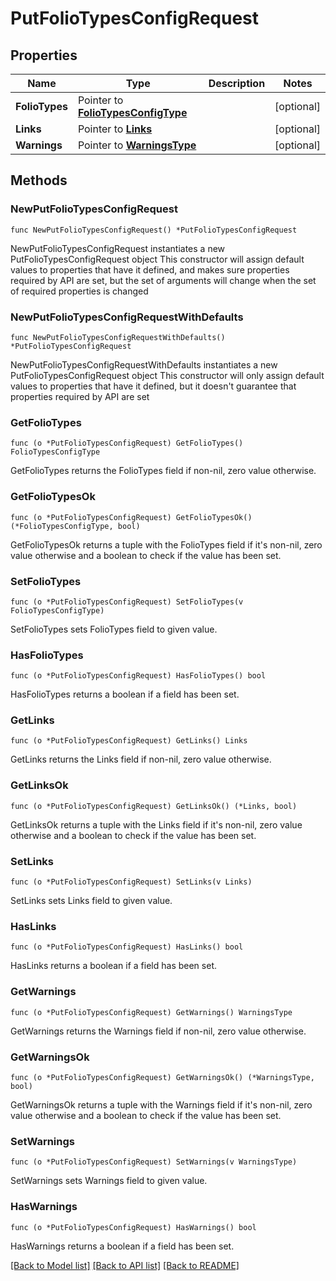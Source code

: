 # PutFolioTypesConfigRequest

## Properties

Name | Type | Description | Notes
------------ | ------------- | ------------- | -------------
**FolioTypes** | Pointer to [**FolioTypesConfigType**](FolioTypesConfigType.md) |  | [optional] 
**Links** | Pointer to [**Links**](Links.md) |  | [optional] 
**Warnings** | Pointer to [**WarningsType**](WarningsType.md) |  | [optional] 

## Methods

### NewPutFolioTypesConfigRequest

`func NewPutFolioTypesConfigRequest() *PutFolioTypesConfigRequest`

NewPutFolioTypesConfigRequest instantiates a new PutFolioTypesConfigRequest object
This constructor will assign default values to properties that have it defined,
and makes sure properties required by API are set, but the set of arguments
will change when the set of required properties is changed

### NewPutFolioTypesConfigRequestWithDefaults

`func NewPutFolioTypesConfigRequestWithDefaults() *PutFolioTypesConfigRequest`

NewPutFolioTypesConfigRequestWithDefaults instantiates a new PutFolioTypesConfigRequest object
This constructor will only assign default values to properties that have it defined,
but it doesn't guarantee that properties required by API are set

### GetFolioTypes

`func (o *PutFolioTypesConfigRequest) GetFolioTypes() FolioTypesConfigType`

GetFolioTypes returns the FolioTypes field if non-nil, zero value otherwise.

### GetFolioTypesOk

`func (o *PutFolioTypesConfigRequest) GetFolioTypesOk() (*FolioTypesConfigType, bool)`

GetFolioTypesOk returns a tuple with the FolioTypes field if it's non-nil, zero value otherwise
and a boolean to check if the value has been set.

### SetFolioTypes

`func (o *PutFolioTypesConfigRequest) SetFolioTypes(v FolioTypesConfigType)`

SetFolioTypes sets FolioTypes field to given value.

### HasFolioTypes

`func (o *PutFolioTypesConfigRequest) HasFolioTypes() bool`

HasFolioTypes returns a boolean if a field has been set.

### GetLinks

`func (o *PutFolioTypesConfigRequest) GetLinks() Links`

GetLinks returns the Links field if non-nil, zero value otherwise.

### GetLinksOk

`func (o *PutFolioTypesConfigRequest) GetLinksOk() (*Links, bool)`

GetLinksOk returns a tuple with the Links field if it's non-nil, zero value otherwise
and a boolean to check if the value has been set.

### SetLinks

`func (o *PutFolioTypesConfigRequest) SetLinks(v Links)`

SetLinks sets Links field to given value.

### HasLinks

`func (o *PutFolioTypesConfigRequest) HasLinks() bool`

HasLinks returns a boolean if a field has been set.

### GetWarnings

`func (o *PutFolioTypesConfigRequest) GetWarnings() WarningsType`

GetWarnings returns the Warnings field if non-nil, zero value otherwise.

### GetWarningsOk

`func (o *PutFolioTypesConfigRequest) GetWarningsOk() (*WarningsType, bool)`

GetWarningsOk returns a tuple with the Warnings field if it's non-nil, zero value otherwise
and a boolean to check if the value has been set.

### SetWarnings

`func (o *PutFolioTypesConfigRequest) SetWarnings(v WarningsType)`

SetWarnings sets Warnings field to given value.

### HasWarnings

`func (o *PutFolioTypesConfigRequest) HasWarnings() bool`

HasWarnings returns a boolean if a field has been set.


[[Back to Model list]](../README.md#documentation-for-models) [[Back to API list]](../README.md#documentation-for-api-endpoints) [[Back to README]](../README.md)


